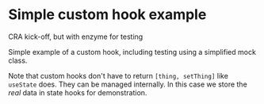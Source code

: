 # Simple custom hook example

CRA kick-off, but with enzyme for testing

Simple example of a custom hook, including testing using a simplified mock class.

Note that custom hooks don't have to return `[thing, setThing]` like `useState` does. They can be managed internally. In this case we store the _real_ data in state hooks for demonstration.
